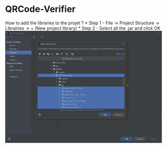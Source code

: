 # QRCode-Verifier

How to add the libraries to the projet ?
    * Step 1 - File -> Project Structure -> Librairies -> + (New project library)
    * Step 2 - Select all the .jar and click OK
    ![alt text](https://github.com/jesa974/QRCode-Verifier/blob/master/readme_img.jpg)